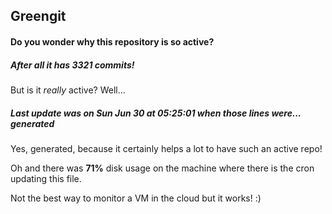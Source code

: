 ## Greengit

#### Do you wonder why this repository is so active?

##### After all it has 3321 commits!

But is it *really* active? Well...

##### Last update was on Sun Jun 30 at 05:25:01 when those lines were... generated

Yes, generated, because it certainly helps a lot to have such an active repo!

Oh and there was **71%** disk usage on the machine
where there is the cron updating this file.

Not the best way to monitor a VM in the cloud but it works! :)
